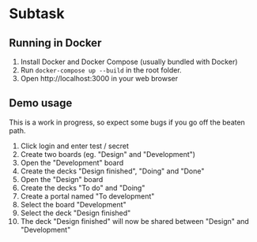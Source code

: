 # Subtask

## Running in Docker
1. Install Docker and Docker Compose (usually bundled with Docker)
2. Run `docker-compose up --build` in the root folder.
3. Open http://localhost:3000 in your web browser

## Demo usage
This is a work in progress, so expect some bugs if you go off the beaten path.

1. Click login and enter test / secret
2. Create two boards (eg. "Design" and "Development")
3. Open the "Development" board
4. Create the decks "Design finished", "Doing" and "Done"
5. Open the "Design" board
6. Create the decks "To do" and "Doing"
7. Create a portal named "To development"
  1. Select the board "Development"
  2. Select the deck "Design finished"
8. The deck "Design finished" will now be shared between "Design" and "Development"

